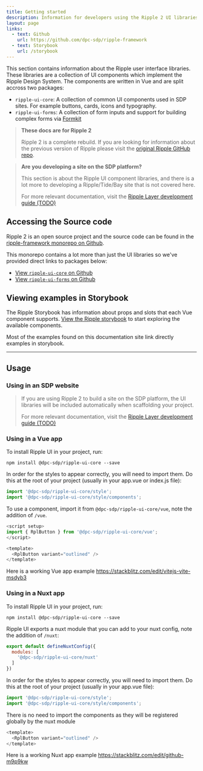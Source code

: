 ```yaml
---
title: Getting started
description: Information for developers using the Ripple 2 UI libraries
layout: page
links:
  - text: Github
    url: https://github.com/dpc-sdp/ripple-framework
  - text: Storybook
    url: /storybook
---
```




This section contains information about the Ripple user interface libraries. These libraries are a collection of UI components which implement the Ripple Design System. The components are written in Vue and are split accross two packages: 
- `ripple-ui-core`: A collection of common UI components used in SDP sites. For example buttons, cards, icons and typography.
- `ripple-ui-forms`: A collection of form inputs and support for building complex forms via [Formkit](https://formkit.com/)

> **These docs are for Ripple 2**
>
> Ripple 2 is a complete rebuild. If you are looking for information about the previous version of Ripple please visit the [original Ripple GitHub repo](https://github.com/dpc-sdp/ripple).

> **Are you developing a site on the SDP platform?**
>
> This section is about the Ripple UI component libraries, and there is a lot more to developing a Ripple/Tide/Bay site that is not covered here.
> 
> For more relevant documentation, visit the [Ripple Layer development guide (TODO)](#TODO)

## Accessing the Source code

Ripple 2 is an open source project and the source code can be found in the [ripple-framework monorepo on Github](https://github.com/dpc-sdp/ripple-framework).

This monorepo contains a lot more than just the UI libraries so we've provided direct links to packages below:
- [View `ripple-ui-core` on Github](https://github.com/dpc-sdp/ripple-framework/tree/develop/packages/ripple-ui-core)
- [View `ripple-ui-forms` on Github](https://github.com/dpc-sdp/ripple-framework/tree/develop/packages/ripple-ui-forms)

## Viewing examples in Storybook

The Ripple Storybook has information about props and slots that each Vue component supports. [View the Ripple storybook](/storybook) to start exploring the available components.

Most of the examples found on this documentation site link directly examples in storybook.

---


## Usage

### Using in an SDP website

> If you are using Ripple 2 to build a site on the SDP platform, the UI libraries will be included automatically when scaffolding your project.
>
> For more relevant documentation, visit the [Ripple Layer development guide (TODO)](#TODO)

### Using in a Vue app

To install Ripple UI in your project, run:

`npm install @dpc-sdp/ripple-ui-core --save`

In order for the styles to appear correctly, you will need to import them. Do this at the root of your project (usually in your app.vue or index.js file):

```js
import '@dpc-sdp/ripple-ui-core/style';
import '@dpc-sdp/ripple-ui-core/style/components';
```

To use a component, import it from `@dpc-sdp/ripple-ui-core/vue`, note the addition of `/vue`.

```js
<script setup>
import { RplButton } from '@dpc-sdp/ripple-ui-core/vue';
</script>

<template>
  <RplButton variant="outlined" />
</template>
```

Here is a working Vue app example https://stackblitz.com/edit/vitejs-vite-msdyb3

### Using in a Nuxt app

To install Ripple UI in your project, run:

`npm install @dpc-sdp/ripple-ui-core --save`

Ripple UI exports a nuxt module that you can add to your nuxt config, note the addition of `/nuxt`:

```js
export default defineNuxtConfig({
  modules: [
    '@dpc-sdp/ripple-ui-core/nuxt'
  ]
})
```

In order for the styles to appear correctly, you will need to import them. Do this at the root of your project (usually in your app.vue file):

```js
import '@dpc-sdp/ripple-ui-core/style';
import '@dpc-sdp/ripple-ui-core/style/components';
```

There is no need to import the components as they will be registered globally by the nuxt module

```js
<template>
  <RplButton variant="outlined" />
</template>
```

Here is a working Nuxt app example https://stackblitz.com/edit/github-m9p9kw
